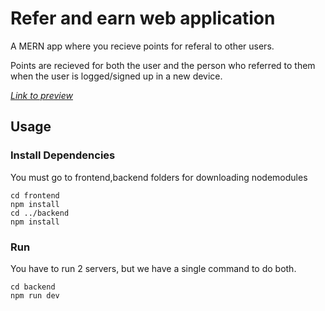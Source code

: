 # Refer and earn web application

A MERN app where you recieve points for referal to other users.

Points are recieved for both the user and the person who referred to them when the user is logged/signed up in a new device.

[_Link to preview_](https://refernearn2022.netlify.app/)

## Usage

### Install Dependencies

You must go to frontend,backend folders for downloading nodemodules

```
cd frontend
npm install
cd ../backend
npm install
```

### Run

You have to run 2 servers, but we have a single command to do both.

```
cd backend
npm run dev
```
